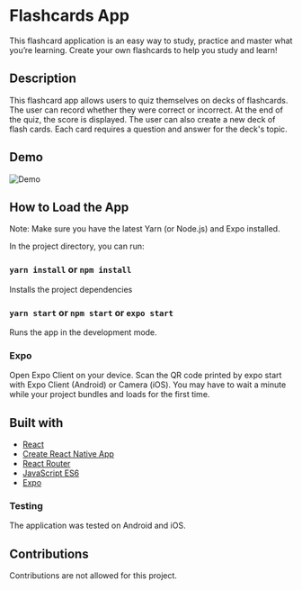 
# Flashcards App

This flashcard application is an easy way to study, practice and master what you’re learning. Create your own flashcards to help you study and learn!

## Description

This flashcard app allows users to quiz themselves on decks of flashcards. The user can record whether they were correct or incorrect. At the end of the quiz, the score is displayed. The user can also create a new deck of flash cards. Each card requires a question and answer for the deck's topic. 

## Demo 

![Demo](https://github.com/michelleginsburg/Flashcards-App/blob/master/assets/mock.gif)

## How to Load the App

Note: Make sure you have the latest Yarn (or Node.js) and Expo installed.<br>

In the project directory, you can run:

### `yarn install` or `npm install`

Installs the project dependencies<br>

### `yarn start` or `npm start` or `expo start`

Runs the app in the development mode.<br>

### Expo

Open Expo Client on your device. Scan the QR code printed by expo start with Expo Client (Android) or Camera (iOS). You may have to wait a minute while your project bundles and loads for the first time.


## Built with

* [React](https://reactjs.org/) 
* [Create React Native App](https://github.com/expo/create-react-native-app) 
* [React Router](https://github.com/ReactTraining/react-router) 
* [JavaScript ES6](https://developer.mozilla.org/en-US/docs/Web/JavaScript) 
* [Expo](https://expo.io) 

### Testing

The application was tested on Android and iOS. 

## Contributions

Contributions are not allowed for this project.

